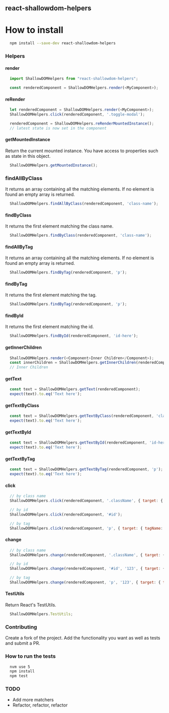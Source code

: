 react-shallowdom-helpers
------------------------

# How to install
```bash
  npm install --save-dev react-shallowdom-helpers
```

### Helpers

#### render
```js
  import ShallowDOMHelpers from "react-shallowdom-helpers";

  const renderedComponent = ShallowDOMHelpers.render(<MyComponent>);
```

#### reRender
```js
  let renderedComponent = ShallowDOMHelpers.render(<MyComponent>);
  ShallowDOMHelpers.click(renderedComponent, '.toggle-modal');

  renderedComponent = ShallowDOMHelpers.reRenderMountedInstance();
  // latest state is now set in the component
```

#### getMountedInstance
  Return the current mounted instance. You have access to properties such as state in this object.
```js
  ShallowDOMHelpers.getMountedInstance();
```

### findAllByClass
  It returns an array containing all the matching elements. If no element is found an empty array is returned.
```js
  ShallowDOMHelpers.findAllByClass(renderedComponent, 'class-name');
```

#### findByClass
  It returns the first element matching the class name.
```js
  ShallowDOMHelpers.findByClass(renderedComponent, 'class-name');
```

#### findAllByTag
  It returns an array containing all the matching elements. If no element is found an empty array is returned.
```js
  ShallowDOMHelpers.findByTag(renderedComponent, 'p');
```

#### findByTag
  It returns the first element matching the tag.
```js
  ShallowDOMHelpers.findByTag(renderedComponent, 'p');
```

#### findById
  It returns the first element matching the id.
```js
  ShallowDOMHelpers.findById(renderedComponent, 'id-here');
```

#### getInnerChildren
```js
  ShallowDOMHelpers.render(<Component>Inner Children</Component>);
  const innerChildren = ShallowDOMHelpers.getInnerChildren(renderedComponent);
  // Inner Children
```
#### getText
```js
  const text = ShallowDOMHelpers.getText(renderedComponent);
  expect(text).to.eq('Text here');
```

#### getTextByClass
```js
  const text = ShallowDOMHelpers.getTextByClass(renderedComponent, 'class-name-here');
  expect(text).to.eq('Text here');
```

#### getTextById
```js
  const text = ShallowDOMHelpers.getTextById(renderedComponent, 'id-here');
  expect(text).to.eq('Text here');
```

#### getTextByTag
```js
  const text = ShallowDOMHelpers.getTextByTag(renderedComponent, 'p');
  expect(text).to.eq('Text here');
```


#### click
```js
  // by class name
  ShallowDOMHelpers.click(renderedComponent, '.className', { target: { className: 'className' } });

  // by id
  ShallowDOMHelpers.click(renderedComponent, '#id');

  // by tag
  ShallowDOMHelpers.click(renderedComponent, 'p', { target: { tagName: 'p' } });
```

#### change
```js
  // by class name
  ShallowDOMHelpers.change(renderedComponent, '.className', { target: { text: '1234'} });

  // by id
  ShallowDOMHelpers.change(renderedComponent, '#id', '123', { target: { text: '1234' } });

  // by tag
  ShallowDOMHelpers.change(renderedComponent, 'p', '123', { target: { text: '1234' } });
```

#### TestUtils
  Return React's TestUtils.
```js
  ShallowDOMHelpers.TestUtils;
```


### Contributing
  Create a fork of the project. Add the functionality you want as well as tests and submit a PR.
### How to run the tests
```bash
  nvm use 5
  npm install
  npm test
```

### TODO
  * Add more matchers
  * Refactor, refactor, refactor

